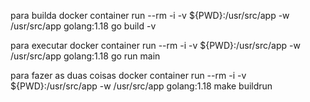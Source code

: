 para builda
docker container run --rm -i -v ${PWD}:/usr/src/app -w /usr/src/app golang:1.18 go build -v

para executar
docker container run --rm -i -v ${PWD}:/usr/src/app -w /usr/src/app golang:1.18 go run main

para fazer as duas coisas
docker container run --rm -i -v ${PWD}:/usr/src/app -w /usr/src/app golang:1.18 make buildrun